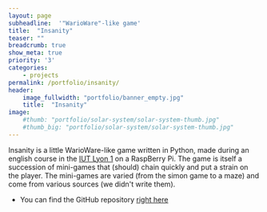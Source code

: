 ```yaml
---
layout: page
subheadline:  '"WarioWare"-like game'
title:  "Insanity"
teaser: ""
breadcrumb: true
show_meta: true
priority: '3'
categories:
    - projects
permalink: /portfolio/insanity/
header:
    image_fullwidth: "portfolio/banner_empty.jpg"
    title:  "Insanity"
image:
    #thumb: "portfolio/solar-system/solar-system-thumb.jpg"
    #thumb_big: "portfolio/solar-system/solar-system-thumb.jpg"
---
```


Insanity is a little WarioWare-like game written in Python, made during an english course in the [IUT Lyon 1](https://iut.univ-lyon1.fr/) on a RaspBerry Pi. The game is itself a succession of mini-games that (should) chain quickly and put a strain on the player. The mini-games are varied (from the simon game to a maze) and come from various sources (we didn't write them).

* You can find the GitHub repository [right here](https://github.com/pierreelliott/Insanity)
